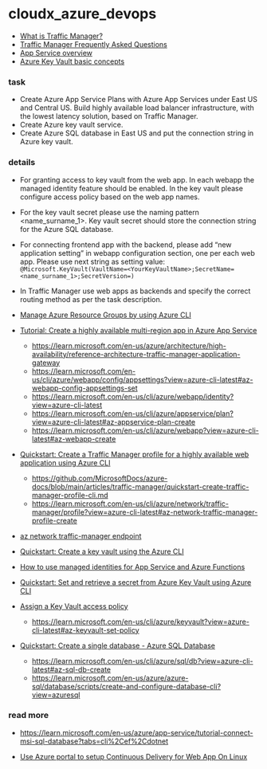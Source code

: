 # cloudx_azure_devops



- [What is Traffic Manager?](https://docs.microsoft.com/en-us/azure/traffic-manager/traffic-manager-overview)
- [Traffic Manager Frequently Asked Questions ](https://docs.microsoft.com/en-us/azure/traffic-manager/traffic-manager-faqs)
- [App Service overview](https://docs.microsoft.com/en-us/azure/app-service/overview)
- [Azure Key Vault basic concepts](https://docs.microsoft.com/en-us/azure/key-vault/general/basic-concepts)



### task
- Create Azure App Service Plans with Azure App Services under East US and Central US. Build highly available load balancer
infrastructure, with the lowest latency solution, based on Traffic Manager.
- Create Azure key vault service.
- Create Azure SQL database in East US and put the connection string in Azure key vault.


### details
- For granting access to key vault from the web app. In each webapp the managed identity feature should be enabled. In the
key vault please configure access policy based on the web app names.
- For the key vault secret please use the naming pattern <name_surname_1>. Key vault secret should store the connection
string for the Azure SQL database.
- For connecting frontend app with the backend,  please add “new application setting” in webapp configuration section, one
per each web app. Please use next string as setting value:  
`@Microsoft.KeyVault(VaultName=<YourKeyVaultName>;SecretName=<name_surname_1>;SecretVersion=)`
- In Traffic Manager use web apps as backends and specify the correct routing method as per the task description.



- [Manage Azure Resource Groups by using Azure CLI](https://learn.microsoft.com/en-us/azure/azure-resource-manager/management/manage-resource-groups-cli)


- [Tutorial: Create a highly available multi-region app in Azure App Service](https://learn.microsoft.com/en-us/azure/app-service/tutorial-multi-region-app)
  - <https://learn.microsoft.com/en-us/azure/architecture/high-availability/reference-architecture-traffic-manager-application-gateway>
  - <https://learn.microsoft.com/en-us/cli/azure/webapp/config/appsettings?view=azure-cli-latest#az-webapp-config-appsettings-set>
  - <https://learn.microsoft.com/en-us/cli/azure/webapp/identity?view=azure-cli-latest>
  - <https://learn.microsoft.com/en-us/cli/azure/appservice/plan?view=azure-cli-latest#az-appservice-plan-create>
  - <https://learn.microsoft.com/en-us/cli/azure/webapp?view=azure-cli-latest#az-webapp-create>
- [Quickstart: Create a Traffic Manager profile for a highly available web application using Azure CLI](https://learn.microsoft.com/en-us/azure/traffic-manager/quickstart-create-traffic-manager-profile-cli)
  - <https://github.com/MicrosoftDocs/azure-docs/blob/main/articles/traffic-manager/quickstart-create-traffic-manager-profile-cli.md>
  - <https://learn.microsoft.com/en-us/cli/azure/network/traffic-manager/profile?view=azure-cli-latest#az-network-traffic-manager-profile-create>
- [az network traffic-manager endpoint](https://learn.microsoft.com/en-us/cli/azure/network/traffic-manager/endpoint?view=azure-cli-latest#az-network-traffic-manager-endpoint-create)

- [Quickstart: Create a key vault using the Azure CLI](https://learn.microsoft.com/en-us/azure/key-vault/general/quick-create-cli)
- [How to use managed identities for App Service and Azure Functions](https://learn.microsoft.com/en-us/azure/app-service/overview-managed-identity?tabs=cli%2Chttp)
- [Quickstart: Set and retrieve a secret from Azure Key Vault using Azure CLI](https://learn.microsoft.com/en-us/azure/key-vault/secrets/quick-create-cli)
- [Assign a Key Vault access policy](https://learn.microsoft.com/en-us/azure/key-vault/general/assign-access-policy?tabs=azure-cli)
  - <https://learn.microsoft.com/en-us/cli/azure/keyvault?view=azure-cli-latest#az-keyvault-set-policy>
- [Quickstart: Create a single database - Azure SQL Database](https://learn.microsoft.com/en-us/azure/azure-sql/database/single-database-create-quickstart?view=azuresql&tabs=azure-cli)
  - <https://learn.microsoft.com/en-us/cli/azure/sql/db?view=azure-cli-latest#az-sql-db-create>
  - <https://learn.microsoft.com/en-us/azure/azure-sql/database/scripts/create-and-configure-database-cli?view=azuresql>
  
### read more

- <https://learn.microsoft.com/en-us/azure/app-service/tutorial-connect-msi-sql-database?tabs=cli%2Cef%2Cdotnet>

- [Use Azure portal to setup Continuous Delivery for Web App On Linux](https://devblogs.microsoft.com/devops/use-azure-portal-to-setup-continuous-delivery-for-web-app-on-linux/)
